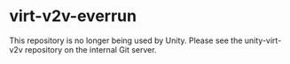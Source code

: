 virt-v2v-everrun
================
This repository is no longer being used by Unity. Please see the unity-virt-v2v repository on the internal Git server.
